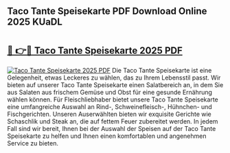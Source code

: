 ## Taco Tante Speisekarte PDF Download Online 2025 KUaDL

# <h2><a href="http://gc68cme.nevu.top/?p=Taco+Tante+Speisekarte">🔗 👉🔴 Taco Tante Speisekarte 2025 PDF</a></h2>

[![Taco Tante Speisekarte 2025 PDF](https://i.imgur.com/dBaPXMq.png)](http://gc68cme.nevu.top/?p=Taco+Tante+Speisekarte)
Die Taco Tante Speisekarte ist eine Gelegenheit, etwas Leckeres zu wählen, das zu Ihrem Lebensstil passt. Wir bieten auf unserer Taco Tante Speisekarte einen Salatbereich an, in dem Sie aus Salaten aus frischem Gemüse und Obst für eine gesunde Ernährung wählen können. Für Fleischliebhaber bietet unsere Taco Tante Speisekarte eine umfangreiche Auswahl an Rind-, Schweinefleisch-, Hühnchen- und Fischgerichten. Unseren Auserwählten bieten wir exquisite Gerichte wie Schaschlik und Steak an, die auf fettem Feuer zubereitet werden. In jedem Fall sind wir bereit, Ihnen bei der Auswahl der Speisen auf der Taco Tante Speisekarte zu helfen und Ihnen einen komfortablen und angenehmen Service zu bieten.
